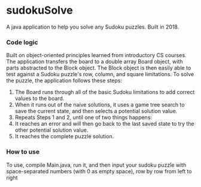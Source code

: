# sudokuSolve

A java application to help you solve any Sudoku puzzles. Built in 2018.

### Code logic
Built on object-oriented principles learned from introductory CS courses. 
The application transfers the board to a double array Board object, with parts abstracted to the Block object.
The Block object is then easily able to test against a Sudoku puzzle's row, column, and square limitations.
To solve the puzzle, the application follows these steps:
1. The Board runs through all of the basic Sudoku limitations to add correct values to the board.
2. When it runs out of the naive solutions, it uses a game tree search to save the current state, and then selects a potential solution value.
3. Repeats Steps 1 and 2, until one of two things happens:
  1. It reaches an error and will then go back to the last saved state to try the other potential solution value.
  2. It reaches the complete puzzle solution.

### How to use
To use, compile Main.java, run it, and then input your sudoku puzzle with space-separated numbers (with 0 as empty space), row by row from left to right
